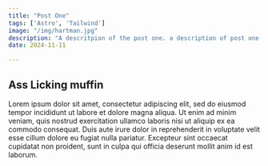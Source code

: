 ```yaml
---
title: "Post One"
tags: ['Astro', 'Tailwind']
image: "/img/hartman.jpg" 
description: "A descritpion of the post one. a description of post one kajsdklajslkdajsdlkasjdk"
date: 2024-11-11

---
```

## Ass Licking  muffin

Lorem ipsum dolor sit amet, consectetur adipiscing elit, sed do eiusmod tempor incididunt ut labore et dolore magna aliqua. Ut enim ad minim veniam, quis nostrud exercitation ullamco laboris nisi ut aliquip ex ea commodo consequat. Duis aute irure dolor in reprehenderit in voluptate velit esse cillum dolore eu fugiat nulla pariatur. Excepteur sint occaecat cupidatat non proident, sunt in culpa qui officia deserunt mollit anim id est laborum.
